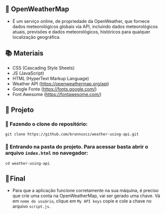 ## 📌 OpenWeatherMap

- É um serviço online, de propriedade da OpenWeather, que fornece dados meteorológicos globais via API, incluindo dados meteorológicos atuais, previsões e dados meteorológicos, históricos para qualquer localização geográfica.

## 📚 Materiais

- CSS (Cascading Style Sheets)
- JS (JavaScript)
- HTML (HyperText Markup Language)
- Weather API (https://openweathermap.org/api)
- Google Fonte (https://fonts.google.com/)
- Font Awesome (https://fontawesome.com/)

## 📁 Projeto
### 📍 Fazendo o clone do repositório:

    git clone https://github.com/brunnuscz/weather-using-api.git

### 📍 Entrando na pasta do projeto. Para acessar basta abrir o arquivo `index.html` no navegador:
    
    cd weather-using-api

## 🚀 Final
- Para que a aplicação funcione corretamente na sua máquina, é preciso que crie uma conta na OpenWeatherMap, vai ser gerado uma chave. Vá em `nome do usuário`, clique em `My API keys` copie e cole a chave no arquivo `script.js`.
